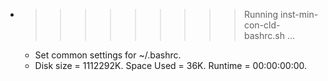 * >>>>>>>>> Running inst-min-con-cld-bashrc.sh ...
  * Set common settings for ~/.bashrc.
  * Disk size = 1112292K. Space Used = 36K. Runtime = 00:00:00:00.

